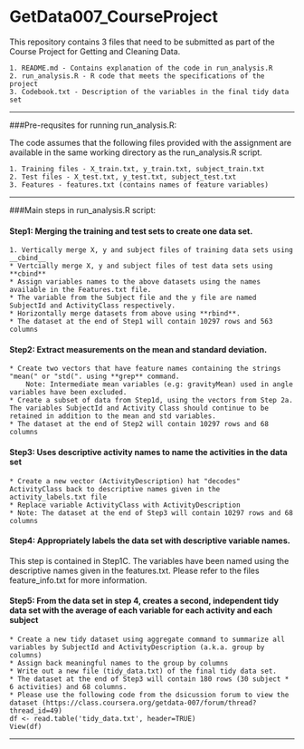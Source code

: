 GetData007_CourseProject
========================

This repository contains 3 files that need to be submitted as part of the 
Course Project for Getting and Cleaning Data.

    1. README.md - Contains explanation of the code in run_analysis.R
    2. run_analysis.R - R code that meets the specifications of the project
    3. Codebook.txt - Description of the variables in the final tidy data set

******************************************************************************
###Pre-requsites for running run_analysis.R:

The code assumes that the following files provided with the assignment are available in the same working directory as the run_analysis.R script.

   	1. Training files - X_train.txt, y_train.txt, subject_train.txt
   	2. Test files - X_test.txt, y_test.txt, subject_test.txt
   	3. Features - features.txt (contains names of feature variables)

******************************************************************************
###Main steps in run_analysis.R script:

#### Step1: Merging the training and test sets to create one data set.
    1. Vertically merge X, y and subject files of training data sets using __cbind__
    * Vertcially merge X, y and subject files of test data sets using **cbind**
    * Assign variables names to the above datasets using the names available in the Features.txt file. 
    * The variable from the Subject file and the y file are named  SubjectId and ActivityClass respectively.
    * Horizontally merge datasets from above using **rbind**.
    * The dataset at the end of Step1 will contain 10297 rows and 563 columns

#### Step2: Extract measurements on the mean and standard deviation.
    * Create two vectors that have feature names containing the strings "mean(" or "std(". using **grep** command. 
        Note: Intermediate mean variables (e.g: gravityMean) used in angle variables have been excluded.
    * Create a subset of data from Step1d, using the vectors from Step 2a. The variables SubjectId and Activity Class should continue to be retained in addition to the mean and std variables.
    * The dataset at the end of Step2 will contain 10297 rows and 68 columns
   
#### Step3: Uses descriptive activity names to name the activities in the data set
    * Create a new vector (ActivityDescription) hat "decodes" ActivityClass back to descriptive names given in the activity_labels.txt file
    * Replace variable ActivityClass with ActivityDescription
    * Note: The dataset at the end of Step3 will contain 10297 rows and 68 columns

#### Step4: Appropriately labels the data set with descriptive variable names.

This step is contained in Step1C. The variables have been named using the
descriptive names given in the features.txt. Please refer to the files feature_info.txt for more information.

#### Step5: From the data set in step 4, creates a second, independent tidy data set with the average of each variable for each activity and each subject
    * Create a new tidy dataset using aggregate command to summarize all variables by SubjectId and ActivityDescription (a.k.a. group by columns)
    * Assign back meaningful names to the group by columns
    * Write out a new file (tidy_data.txt) of the final tidy data set.
    * The dataset at the end of Step3 will contain 180 rows (30 subject * 6 activities) and 68 columns.
    * Please use the following code from the dsicussion forum to view the dataset (https://class.coursera.org/getdata-007/forum/thread?thread_id=49) 
    df <- read.table('tidy_data.txt', header=TRUE)
    View(df)
    
******************************************************************************
